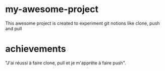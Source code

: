# my-awesome-project

This awesome project is created to experiment git notions like clone, push and pull

# achievements
"J'ai réussi à faire clone, pull et je m'apprête à faire push".
